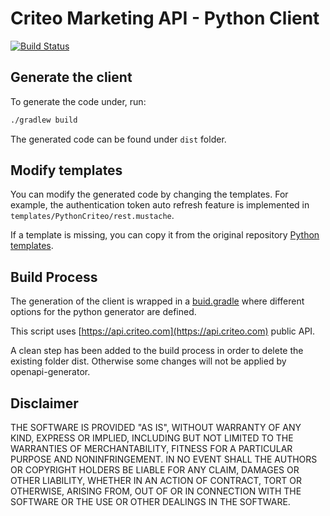 # Criteo Marketing API - Python Client
[![Build Status](https://travis-ci.com/criteo/criteo-marketing-sdk-generator.svg?branch=master)](https://travis-ci.com/criteo/criteo-marketing-sdk-generator)
## Generate the client
To generate the code under, run:

```bash 
./gradlew build
```

The generated code can be found under `dist` folder.

## Modify templates
You can modify the generated code by changing the templates.
For example, the authentication token auto refresh feature is implemented in 
`templates/PythonCriteo/rest.mustache`.

If a template is missing, you can copy it from the original repository [Python templates](https://github.com/OpenAPITools/openapi-generator/tree/master/modules/openapi-generator/src/main/resources/python).

## Build Process
The generation of the client is wrapped in a [buid.gradle](build.gradle) where different options for the python generator are defined.

This script uses [https://api.criteo.com](https://api.criteo.com) public API.

A clean step has been added to the build process in order to delete the existing folder dist.
Otherwise some changes will not be applied by openapi-generator.

## Disclaimer

THE SOFTWARE IS PROVIDED "AS IS", WITHOUT WARRANTY OF ANY KIND, EXPRESS OR IMPLIED, INCLUDING BUT NOT LIMITED TO THE WARRANTIES OF MERCHANTABILITY, FITNESS FOR A PARTICULAR PURPOSE AND NONINFRINGEMENT. IN NO EVENT SHALL THE AUTHORS OR COPYRIGHT HOLDERS BE LIABLE FOR ANY CLAIM, DAMAGES OR OTHER LIABILITY, WHETHER IN AN ACTION OF CONTRACT, TORT OR OTHERWISE, ARISING FROM, OUT OF OR IN CONNECTION WITH THE SOFTWARE OR THE USE OR OTHER DEALINGS IN THE SOFTWARE.